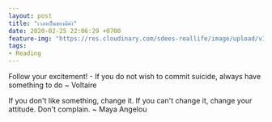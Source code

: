 ```yaml
---
layout: post
title: "เวลาเป็นของมีค่า"
date: 2020-02-25 22:06:29 +0700
feature-img: "https://res.cloudinary.com/sdees-reallife/image/upload/v1555658919/sample_feature_img.png"
tags:
- Reading
---
```


Follow your excitement! - If you do not wish to commit suicide, always have something to do ~ Voltaire

<i class="fa fa-child" style="color:plum"></i>

If you don't like something, change it. If you can't change it, change your attitude. Don't complain. ~ Maya Angelou
